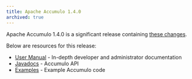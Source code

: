 ```yaml
---
title: Apache Accumulo 1.4.0
archived: true
---
```


Apache Accumulo 1.4.0 is a significant release containing [these changes][changes].

Below are resources for this release:

* [User Manual] - In-depth developer and administrator documentation
* [Javadocs] - Accumulo API
* [Examples] - Example Accumulo code

[changes]: https://github.com/apache/accumulo/blob/1.4.0/CHANGES
[User Manual]: /1.4/accumulo_user_manual.pdf
[Javadocs]: /1.4/apidocs/
[Examples]: /1.4/examples/
